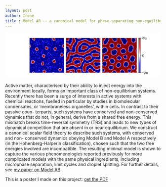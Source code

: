 ```yaml
---
layout: post
author: Irene
title : Model AB -- a canonical model for phase-separating non-equilibrium systems with chemical reactions 
---
```


![patterns](/assets/images/patterns.jpg)

Active matter, characterised by their ability to inject energy into the environment locally, forms an important class of non-equilibrium systems. Recently there has been a surge of interests in active systems with chemical reactions, fuelled in particular by studies in biomolecular condensates, or ‘membraneless organelles’, within cells. In contrast to their passive coun- terparts, such systems have conserved and non-conserved dynamics that do not, in general, derive from a shared free energy. This mismatch breaks time-reversal symmetry (TRS) and leads to new types of dynamical competition that are absent in or near equilibrium. We construct a canonical scalar field theory to describe such systems, with conserved and non- conserved dynamics obeying Model B and Model A respectively (in the Hohenberg-Halperin classification), chosen such that the two free energies involved are incompatible. The resulting minimal model is shown to capture the various phenomenologies reported previously for more complicated models with the same physical ingredients, including microphase separation, limit cycles and droplet splitting. For further details, see [my paper on Model AB]. 


This is a poster I made on this project: [get the PDF](/assets/poster.pdf)

[my paper on Model AB]: https://iopscience-iop-org.ezp.lib.cam.ac.uk/article/10.1088/1742-5468/ab7e2d/meta

